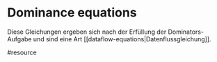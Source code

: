 # Dominance equations
Diese Gleichungen ergeben sich nach der Erfüllung der Dominators-Aufgabe und sind eine Art [[dataflow-equations|Datenflussgleichung]]. 

#resource